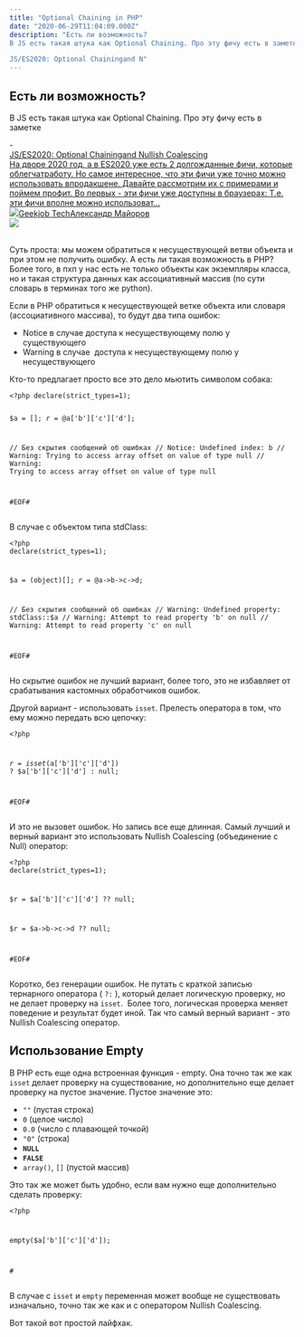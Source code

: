 ```yaml
---
title: "Optional Chaining in PHP"
date: "2020-06-29T11:04:09.000Z"
description: "Есть ли возможность?
В JS есть такая штука как Optional Chaining. Про эту фичу есть в заметке

JS/ES2020: Optional Chainingand N"
---
```


<h2 id="-">Есть ли возможность?</h2><p>В JS есть такая штука как Optional Chaining. Про эту фичу есть в заметке</p>- <a class="kg-bookmark-container" href="/js-optional-chainingand-nullish-coalescing/"><div class="kg-bookmark-content"><div class="kg-bookmark-title">JS/ES2020: Optional Chainingand Nullish Coalescing</div><div class="kg-bookmark-description">На дворе 2020 год, а в ES2020 уже есть 2 долгожданные фичи, которые облегчатработу. Но самое интересное, что эти фичи уже точно можно использовать впродакшене. Давайте рассмотрим их с примерами и поймем профит. Во первых - эти фичи уже доступны в браузерах: Т.е. эти фичи вполне можно использоват…</div><div class="kg-bookmark-metadata"><img class="kg-bookmark-icon" src="https://tech.geekjob.ru/favicon.png"><span class="kg-bookmark-author">Geekjob Tech</span><span class="kg-bookmark-publisher">Александр Майоров</span></div></div><div class="kg-bookmark-thumbnail"><img src="https://www.gravatar.com/avatar/8f8f604430a6a2116749fad87c9c86d5?s&#x3D;250&amp;d&#x3D;mm&amp;r&#x3D;x"></div></a> <br/>
<p>Суть проста: мы можем обратиться к несуществующей ветви объекта и при этом не получить ошибку. А есть ли такая возможность в PHP? Более того, в пхп у нас есть не только объекты как экземпляры класса, но и такая структура данных как ассоциативный массив (по сути словарь в терминах того же python).</p><p>Если в PHP обратиться к несуществующей ветке объекта или словаря (ассоциативного массива), то будут два типа ошибок:</p><ul><li>Notice в случае доступа к несуществующему полю у существующего</li><li>Warning в случае  доступа к несуществующему полю у несуществующего</li></ul><p>Кто-то предлагает просто все это дело мьютить символом собака:</p><pre><code class="language-php">&lt;?php declare(strict_types=1);

$a = [];
$r = @$a['b']['c']['d'];

// Без скрытия сообщений об ошибках
// Notice: Undefined index: b
// Warning: Trying to access array offset on value of type null
// Warning: Trying to access array offset on value of type null


#EOF#</code></pre><p>В случае с объектом типа stdClass:</p><pre><code class="language-php">&lt;?php declare(strict_types=1);

$a = (object)[];
$r = @$a-&gt;b-&gt;c-&gt;d;

// Без скрытия сообщений об ошибках
// Warning: Undefined property: stdClass::$a
// Warning: Attempt to read property 'b' on null
// Warning: Attempt to read property 'c' on null


#EOF#</code></pre><p>Но скрытие ошибок не лучший вариант, более того, это не избавляет от срабатывания кастомных обработчиков ошибок.</p><p>Другой вариант - использовать <code>isset</code>. Прелесть оператора в том, что ему можно передать всю цепочку:</p><pre><code class="language-php">&lt;?php


$r = isset($a['b']['c']['d']) ? $a['b']['c']['d'] : null;



#EOF#</code></pre><p> И это не вызовет ошибок. Но запись все еще длинная. Самый лучший и верный вариант это использовать Nullish Coalescing (объединение с Null) оператор:</p><pre><code class="language-php">&lt;?php declare(strict_types=1);


$r = $a['b']['c']['d'] ?? null;

$r = $a-&gt;b-&gt;c-&gt;d ?? null;



#EOF#</code></pre><p>Коротко, без генерации ошибок. Не путать с краткой записью тернарного оператора ( <code>?:</code> ), который делает логическую проверку, но не делает проверку на <code>isset</code>.  Более того, логическая проверка меняет поведение и результат будет иной. Так что самый верный вариант - это Nullish Coalescing оператор.</p><h2 id="-empty">Использование Empty</h2><p>В PHP есть еще одна встроенная функция - empty. Она точно так же как <code>isset</code> делает проверку на существование, но дополнительно еще делает проверку на пустое значение. Пустое значение это:</p><ul><li><code>""</code> (пустая строка)</li><li><code>0</code> (целое число)</li><li><code>0.0</code> (число с плавающей точкой)</li><li><code>"0"</code> (строка)</li><li><strong><code><strong>NULL</strong></code></strong></li><li><strong><code><strong>FALSE</strong></code></strong></li><li><code>array()</code>, <code>[]</code> (пустой массив)</li></ul><p>Это так же может быть удобно, если вам нужно еще дополнительно сделать проверку:</p><pre><code class="language-php">&lt;?php

empty($a['b']['c']['d']);


#</code></pre><p>В случае с <code>isset</code> и <code>empty</code> переменная может вообще не существовать изначально, точно так же как и с оператором Nullish Coalescing.</p><p>Вот такой вот простой лайфхак.</p>

